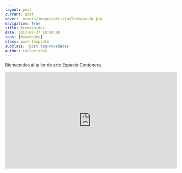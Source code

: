 ```yaml
---
layout: post
current: post
cover:  assets/images/artistasTrabajando.jpg
navigation: True
title: Bienvenides
date: 2017-07-27 10:00:00
tags: [Novedades]
class: post-template
subclass: 'post tag-novedades'
author: talleristas
---
```


Bienvenides al taller de arte Espacio Centenera.

<iframe width="560" height="315" src="https://www.youtube.com/embed/rNmmRjO_htE?rel=0" frameborder="0" allow="autoplay; encrypted-media" allowfullscreen></iframe>
